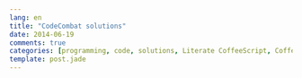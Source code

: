 ```yaml
---
lang: en
title: "CodeCombat solutions"
date: 2014-06-19
comments: true
categories: [programming, code, solutions, Literate CoffeeScript, CoffeeScript, learning, English]
template: post.jade
---
```


<script src="https://gist.githubusercontent.com/a1ip/2ea627a4bf6067a63634.js">
</script>
<script src="https://gist.githubusercontent.com/a1ip/c5551df1b1024ada8a00.js">
</script>
<script src="https://gist.githubusercontent.com/a1ip/6d3e7cf0c39b21c25e22.js">
</script>
<script src="https://gist.githubusercontent.com/a1ip/2a89de59f88d8325d67d.js">
</script>
<script src="https://gist.githubusercontent.com/a1ip/b541cfe7163d23a284bf.js">
</script>
